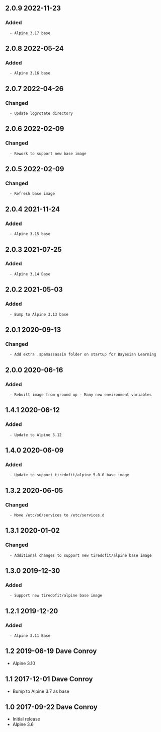 ## 2.0.9 2022-11-23 <dave at tiredofit dot ca>

   ### Added
      - Alpine 3.17 base


## 2.0.8 2022-05-24 <dave at tiredofit dot ca>

   ### Added
      - Alpine 3.16 base


## 2.0.7 2022-04-26 <dave at tiredofit dot ca>

   ### Changed
      - Update logrotate directory


## 2.0.6 2022-02-09 <dave at tiredofit dot ca>

   ### Changed
      - Rework to support new base image


## 2.0.5 2022-02-09 <dave at tiredofit dot ca>

   ### Changed
      - Refresh base image


## 2.0.4 2021-11-24 <dave at tiredofit dot ca>

   ### Added
      - Alpine 3.15 base


## 2.0.3 2021-07-25 <dave at tiredofit dot ca>

   ### Added
      - Alpine 3.14 Base


## 2.0.2 2021-05-03 <dave at tiredofit dot ca>

   ### Added
      - Bump to Alpine 3.13 base


## 2.0.1 2020-09-13 <dave at tiredofit dot ca>

   ### Changed
      - Add extra .spamassassin folder on startup for Bayesian Learning


## 2.0.0 2020-06-16 <dave at tiredofit dot ca>

   ### Added
      - Rebuilt image from ground up - Many new environment variables


## 1.4.1 2020-06-12 <dave at tiredofit dot ca>

   ### Added
      - Update to Alpine 3.12


## 1.4.0 2020-06-09 <dave at tiredofit dot ca>

   ### Added
      - Update to support tiredofit/alpine 5.0.0 base image


## 1.3.2 2020-06-05 <dave at tiredofit dot ca>

   ### Changed
      - Move /etc/s6/services to /etc/services.d


## 1.3.1 2020-01-02 <dave at tiredofit dot ca>

   ### Changed
      - Additional changes to support new tiredofit/alpine base image


## 1.3.0 2019-12-30 <dave at tiredofit dot ca>

   ### Added
      - Support new tiredofit/alpine base image


## 1.2.1 2019-12-20 <dave at tiredofit dot ca>

   ### Added
      - Alpine 3.11 Base


## 1.2 2019-06-19 Dave Conroy <dave at tiredofit dot ca>

* Alpine 3.10

## 1.1 2017-12-01 Dave Conroy <dave at tiredofit dot ca>

* Bump to Alpine 3.7 as base

## 1.0 2017-09-22 Dave Conroy <dave at tiredofit dot ca>

* Initial release
* Alpine 3.6


